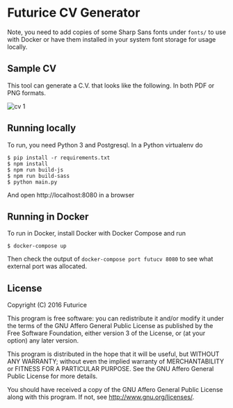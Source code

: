 # Futurice CV Generator

Note, you need to add copies of some Sharp Sans fonts under `fonts/` to use with Docker or have them installed in your system font storage for usage locally.

## Sample CV 
This tool can generate a C.V. that looks like the following. In both PDF or PNG formats. 

![cv 1](https://cloud.githubusercontent.com/assets/7697632/26059407/5ec64372-398a-11e7-95cc-8090a47076c3.png)


## Running locally

To run, you need Python 3 and Postgresql. In a Python virtualenv do

```
$ pip install -r requirements.txt
$ npm install
$ npm run build-js
$ npm run build-sass
$ python main.py
```

And open http://localhost:8080 in a browser

## Running in Docker

To run in Docker, install Docker with Docker Compose and run

```
$ docker-compose up
```

Then check the output of `docker-compose port futucv 8080` to see what external port was allocated.

## License

Copyright (C) 2016  Futurice

This program is free software: you can redistribute it and/or modify
it under the terms of the GNU Affero General Public License as published by
the Free Software Foundation, either version 3 of the License, or
(at your option) any later version.

This program is distributed in the hope that it will be useful,
but WITHOUT ANY WARRANTY; without even the implied warranty of
MERCHANTABILITY or FITNESS FOR A PARTICULAR PURPOSE.  See the
GNU Affero General Public License for more details.

You should have received a copy of the GNU Affero General Public License
along with this program.  If not, see <http://www.gnu.org/licenses/>.
